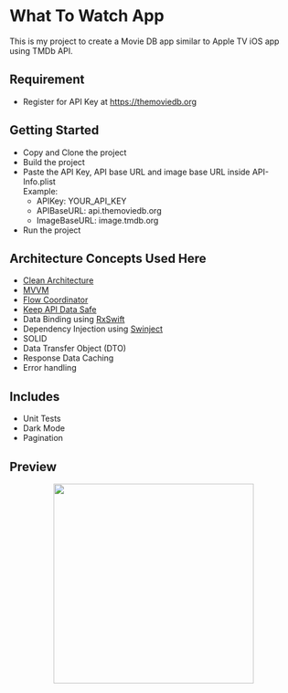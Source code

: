 # What To Watch App
This is my project to create a Movie DB app similar to Apple TV iOS app using TMDb API.

## Requirement
* Register for API Key at https://themoviedb.org

## Getting Started
* Copy and Clone the project
* Build the project
* Paste the API Key, API base URL and image base URL inside API-Info.plist  
Example:
    * APIKey: YOUR_API_KEY
    * APIBaseURL: api.themoviedb.org
    * ImageBaseURL: image.tmdb.org
* Run the project

## Architecture Concepts Used Here
* [Clean Architecture](https://blog.cleancoder.com/uncle-bob/2012/08/13/the-clean-architecture.html)
* [MVVM](https://en.wikipedia.org/wiki/Model%E2%80%93view%E2%80%93viewmodel)
* [Flow Coordinator](https://khanlou.com/2015/10/coordinators-redux)
* [Keep API Data Safe](https://betterprogramming.pub/fetch-api-keys-from-property-list-files-in-swift-4a9e092e71fa)
* Data Binding using [RxSwift](https://github.com/ReactiveX/RxSwift)
* Dependency Injection using [Swinject](https://github.com/Swinject/Swinject)
* SOLID
* Data Transfer Object (DTO)
* Response Data Caching
* Error handling

## Includes
* Unit Tests
* Dark Mode
* Pagination

## Preview
<p align="center">
  <img src="screenshots/demo.gif" width="350">
</p>
